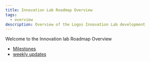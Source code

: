 ```yaml
---
title: Innovation Lab Roadmap Overview
tags:
  - overview
description: Overview of the Logos Innovation Lab development
---
```


Welcome to the Innovation lab Roadmap Overview
- [Milestones](innovation_lab/milestones-overview.md)
- [weekly updates](tags/ilab-updates)
